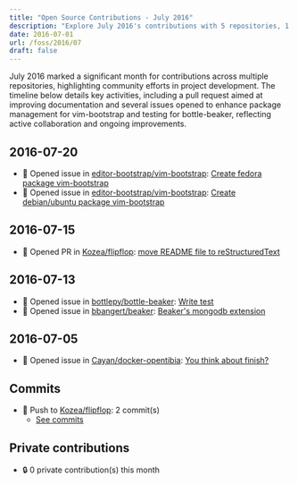 ```yaml
---
title: "Open Source Contributions - July 2016"
description: "Explore July 2016's contributions with 5 repositories, 1 pull request, and 5 issues, showcasing community engagement and project development."
date: 2016-07-01
url: /foss/2016/07
draft: false
---
```


July 2016 marked a significant month for contributions across multiple repositories, highlighting community efforts in project development. The timeline below details key activities, including a pull request aimed at improving documentation and several issues opened to enhance package management for vim-bootstrap and testing for bottle-beaker, reflecting active collaboration and ongoing improvements.

## 2016-07-20

- 🐛 Opened issue in [editor-bootstrap/vim-bootstrap](https://github.com/editor-bootstrap/vim-bootstrap): [Create fedora package vim-bootstrap](https://github.com/editor-bootstrap/vim-bootstrap/issues/199)
- 🐛 Opened issue in [editor-bootstrap/vim-bootstrap](https://github.com/editor-bootstrap/vim-bootstrap): [Create debian/ubuntu package vim-bootstrap](https://github.com/editor-bootstrap/vim-bootstrap/issues/198)

## 2016-07-15

- 🔀 Opened PR in [Kozea/flipflop](https://github.com/Kozea/flipflop): [move README file to reStructuredText](https://github.com/Kozea/flipflop/pull/8)

## 2016-07-13

- 🐛 Opened issue in [bottlepy/bottle-beaker](https://github.com/bottlepy/bottle-beaker): [Write test](https://github.com/bottlepy/bottle-beaker/issues/2)
- 🐛 Opened issue in [bbangert/beaker](https://github.com/bbangert/beaker): [Beaker's mongodb extension](https://github.com/bbangert/beaker/issues/107)

## 2016-07-05

- 🐛 Opened issue in [Cayan/docker-opentibia](https://github.com/Cayan/docker-opentibia): [You think about finish?  ](https://github.com/Cayan/docker-opentibia/issues/1)

## Commits

- 🔨 Push to [Kozea/flipflop](https://github.com/Kozea/flipflop): 2 commit(s)
  - [See commits](https://github.com/Kozea/flipflop/commits?author=avelino&since=2016-07-01T00:00:00Z&until=2016-07-31T23:59:59Z)

## Private contributions

- 🔒 0 private contribution(s) this month

